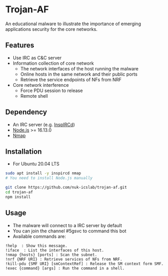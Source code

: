# Trojan-AF

An educational malware to illustrate the importance of emerging applications security for the core networks.

## Features

- Use IRC as C&C server
- Information collection of core network
  - The network interfaces of the host running the malware
  - Online hosts in the same network and their public ports
  - Retrieve the service endpoints of NFs from NRF
- Core network interference
  - Force PDU session to release
  - Remote shell

## Dependency

- An IRC server (e.g. [InspIRCd](https://github.com/inspircd/inspircd))
- [Node.js](https://nodejs.org/en/) >= 16.13.0
- [Nmap](https://nmap.org/)

## Installation

- For Ubuntu 20.04 LTS

```bash
sudo apt install -y inspircd nmap
# You need to install Node.js manually

git clone https://github.com/nuk-icslab/trojan-af.git
cd trojan-af
npm install
```

## Usage

- The malware will connect to a IRC server by default
- You can join the channel #5gsvc to command this bot
- Available commands are:

```plain
!help  : Show this message.
!iface  : List the interfaces of this host.
!nmap {hosts} [ports] : Scan the subnet.
!nrf {NRF URI} : Retrieve services of NFs from NRF.
!kill-pdu {SMF URI} [smContextRef] : Release the SM context form SMF.
!exec {command} [args] : Run the command in a shell.
```
